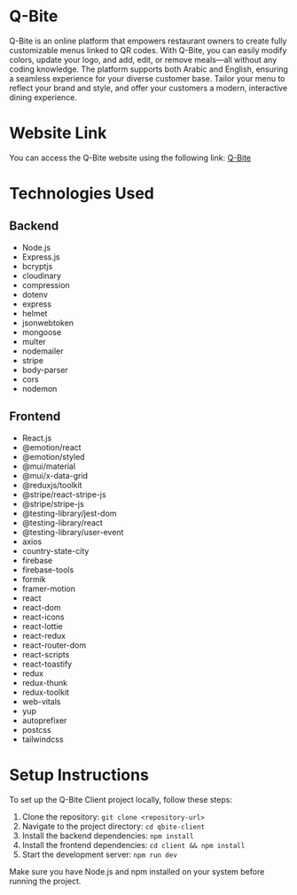 # Q-Bite
Q-Bite is an online platform that empowers restaurant owners to create fully customizable menus linked to QR codes. With Q-Bite, you can easily modify colors, update your logo, and add, edit, or remove meals—all without any coding knowledge. The platform supports both Arabic and English, ensuring a seamless experience for your diverse customer base. Tailor your menu to reflect your brand and style, and offer your customers a modern, interactive dining experience.

# Website Link
You can access the Q-Bite website using the following link: [Q-Bite](https://qbite-client-husseinhajghazals-projects.vercel.app/)

# Technologies Used

## Backend

- Node.js
- Express.js
- bcryptjs
- cloudinary
- compression
- dotenv
- express
- helmet
- jsonwebtoken
- mongoose
- multer
- nodemailer
- stripe
- body-parser
- cors
- nodemon

## Frontend

- React.js
- @emotion/react
- @emotion/styled
- @mui/material
- @mui/x-data-grid
- @reduxjs/toolkit
- @stripe/react-stripe-js
- @stripe/stripe-js
- @testing-library/jest-dom
- @testing-library/react
- @testing-library/user-event
- axios
- country-state-city
- firebase
- firebase-tools
- formik
- framer-motion
- react
- react-dom
- react-icons
- react-lottie
- react-redux
- react-router-dom
- react-scripts
- react-toastify
- redux
- redux-thunk
- redux-toolkit
- web-vitals
- yup
- autoprefixer
- postcss
- tailwindcss

# Setup Instructions

To set up the Q-Bite Client project locally, follow these steps:

1. Clone the repository: `git clone <repository-url>`
2. Navigate to the project directory: `cd qbite-client`
3. Install the backend dependencies: `npm install`
4. Install the frontend dependencies: `cd client && npm install`
5. Start the development server: `npm run dev`

Make sure you have Node.js and npm installed on your system before running the project.
